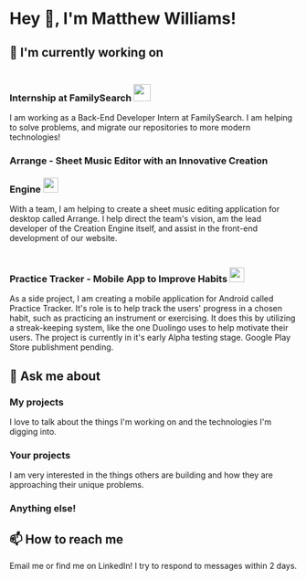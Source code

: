 # Hey 👋, I'm Matthew Williams!

## 🔭 I'm currently working on

### Internship at FamilySearch  <img src="https://github.com/Matthew-w56/matthew-w56/assets/26423158/8a6b47a9-643b-4ed2-b844-3db27c47fb0e" width="30px" style="margin-top: 20px" />

I am working as a Back-End Developer Intern at FamilySearch.  I am helping to solve problems, and migrate our repositories to more modern technologies!

### Arrange - Sheet Music Editor with an Innovative Creation Engine  <img src="https://github.com/Matthew-w56/matthew-w56/assets/26423158/4048c9b6-cd2c-4b9a-add0-561eda20ff53" width="26px" style="margin-top: 20px" />

With a team, I am helping to create a sheet music editing application for desktop called Arrange.  I help direct the team's vision, am the lead developer of the Creation Engine itself, and assist in the front-end development of our website.

### Practice Tracker - Mobile App to Improve Habits  <img src="https://github.com/Matthew-w56/matthew-w56/assets/26423158/9f94b4d4-8d70-4fd4-8474-a62bc3837908" width="26px" style="margin-top: 20px" />

As a side project, I am creating a mobile application for Android called Practice Tracker.  It's role is to help track the users' progress in a chosen habit, such as practicing an instrument or exercising.  It does this by utilizing a streak-keeping system, like the one Duolingo uses to help motivate their users.  The project is currently in it's early Alpha testing stage.  Google Play Store publishment pending.

## 💬 Ask me about

### My projects

I love to talk about the things I'm working on and the technologies I'm digging into.

### Your projects

I am very interested in the things others are building and how they are approaching their unique problems.

### Anything else!

## 📫 How to reach me

Email me or find me on LinkedIn!  I try to respond to messages within 2 days.

<!--
**Matthew-w56/matthew-w56** is a ✨ _special_ ✨ repository because its `README.md` (this file) appears on your GitHub profile.

Here are some ideas to get you started:

- 🔭 I’m currently working on ...
- 🌱 I’m currently learning ...
- 👯 I’m looking to collaborate on ...
- 🤔 I’m looking for help with ...
- 💬 Ask me about ...
- 📫 How to reach me: ...
- 😄 Pronouns: ...
- ⚡ Fun fact: ...
-->
